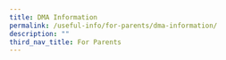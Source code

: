 ```yaml
---
title: DMA Information
permalink: /useful-info/for-parents/dma-information/
description: ""
third_nav_title: For Parents
---
```

